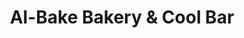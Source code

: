 ---
title: "Al-Bake Bakery & Cool Bar"
url: /kozhikode/al-bake-bakery-and-cool-bar/
shop: bakery
---